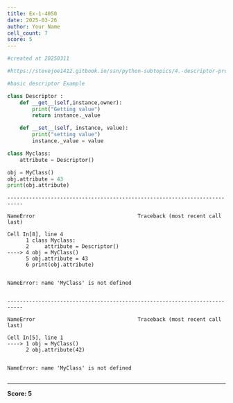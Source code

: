 ```yaml
---
title: Ex-1-4050
date: 2025-03-26
author: Your Name
cell_count: 7
score: 5
---
```


```python
#created at 20250311
```


```python
#https://stevejoe1412.gitbook.io/ssn/python-subtopics/4.-descriptor-protocols
```


```python
#basic descriptor Example
```


```python
class Descriptor :
    def __get__(self,instance,owner):
        print("Getting value")
        return instance._value

    def __set__(self, instance, value):
        print("setting value")
        instance._value = value
```


```python
class Myclass:
    attribute = Descriptor()

obj = MyClass()
obj.attribute = 43
print(obj.attribute)
```


    ---------------------------------------------------------------------------

    NameError                                 Traceback (most recent call last)

    Cell In[8], line 4
          1 class Myclass:
          2     attribute = Descriptor()
    ----> 4 obj = MyClass()
          5 obj.attribute = 43
          6 print(obj.attribute)


    NameError: name 'MyClass' is not defined



```python

```


    ---------------------------------------------------------------------------

    NameError                                 Traceback (most recent call last)

    Cell In[5], line 1
    ----> 1 obj = MyClass()
          2 obj.attribute(42)


    NameError: name 'MyClass' is not defined



```python

```


---
**Score: 5**